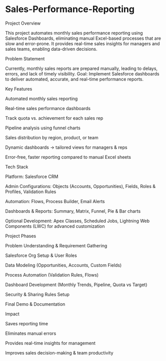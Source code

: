 # Sales-Performance-Reporting
Project Overview

This project automates monthly sales performance reporting using Salesforce Dashboards, eliminating manual Excel-based processes that are slow and error-prone. It provides real-time sales insights for managers and sales teams, enabling data-driven decisions.

Problem Statement

Currently, monthly sales reports are prepared manually, leading to delays, errors, and lack of timely visibility.
Goal: Implement Salesforce dashboards to deliver automated, accurate, and real-time performance reports.

Key Features

Automated monthly sales reporting

Real-time sales performance dashboards

Track quota vs. achievement for each sales rep

Pipeline analysis using funnel charts

Sales distribution by region, product, or team

Dynamic dashboards → tailored views for managers & reps

Error-free, faster reporting compared to manual Excel sheets

Tech Stack

Platform: Salesforce CRM

Admin Configurations: Objects (Accounts, Opportunities), Fields, Roles & Profiles, Validation Rules

Automation: Flows, Process Builder, Email Alerts

Dashboards & Reports: Summary, Matrix, Funnel, Pie & Bar charts

Optional Development: Apex Classes, Scheduled Jobs, Lightning Web Components (LWC) for advanced customization

Project Phases

Problem Understanding & Requirement Gathering

Salesforce Org Setup & User Roles

Data Modeling (Opportunities, Accounts, Custom Fields)

Process Automation (Validation Rules, Flows)

Dashboard Development (Monthly Trends, Pipeline, Quota vs Target)

Security & Sharing Rules Setup

Final Demo & Documentation

Impact

Saves reporting time

Eliminates manual errors

Provides real-time insights for management

Improves sales decision-making & team productivity
